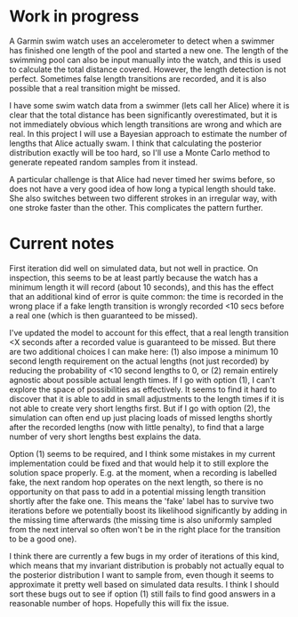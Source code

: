 # Work in progress

A Garmin swim watch uses an accelerometer to detect when a swimmer has finished one length of the pool and started a new one. The length of the swimming pool can also be input manually into the watch, and this is used to calculate the total distance covered. However, the length detection is not perfect. Sometimes false length transitions are recorded, and it is also possible that a real transition might be missed.

I have some swim watch data from a swimmer (lets call her Alice) where it is clear that the total distance has been significantly overestimated, but it is not immediately obvious which length transitions are wrong and which are real. In this project I will use a Bayesian approach to estimate the number of lengths that Alice actually swam. I think that calculating the posterior distribution exactly will be too hard, so I'll use a Monte Carlo method to generate repeated random samples from it instead.

A particular challenge is that Alice had never timed her swims before, so does not have a very good idea of how long a typical length should take. She also switches between two different strokes in an irregular way, with one stroke faster than the other. This complicates the pattern further.


# Current notes

First iteration did well on simulated data, but not well in practice. On inspection, this seems to be at least partly because the watch has a minimum length it will record (about 10 seconds), and this has the effect that an additional kind of error is quite common: the time is recorded in the wrong place if a fake length transition is wrongly recorded <10 secs before a real one (which is then guaranteed to be missed).

I've updated the model to account for this effect, that a real length transition <X seconds after a recorded value is guaranteed to be missed. But there are two additional choices I can make here: (1) also impose a minimum 10 second length requirement on the actual lengths (not just recorded) by reducing the probability of <10 second lengths to 0, or (2) remain entirely agnostic about possible actual length times. If I go with option (1), I can't explore the space of possibilities as effectively. It seems to find it hard to discover that it is able to add in small adjustments to the length times if it is not able to create very short lengths first. But if I go with option (2), the simulation can often end up just placing loads of missed lengths shortly after the recorded lengths (now with little penalty), to find that a large number of very short lengths best explains the data.

Option (1) seems to be required, and I think some mistakes in my current implementation could be fixed and that would help it to still explore the solution space properly. E.g. at the moment, when a recording is labelled fake, the next random hop operates on the next length, so there is no opportunity on that pass to add in a potential missing length transition shortly after the fake one. This means the 'fake' label has to survive two iterations before we potentially boost its likelihood significantly by adding in the missing time afterwards (the missing time is also uniformly sampled from the next interval so often won't be in the right place for the transition to be a good one).

I think there are currently a few bugs in my order of iterations of this kind, which means that my invariant distribution is probably not actually equal to the posterior distribution I want to sample from, even though it seems to approximate it pretty well based on simulated data results. I think I should sort these bugs out to see if option (1) still fails to find good answers in a reasonable number of hops. Hopefully this will fix the issue.